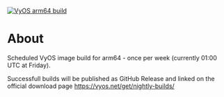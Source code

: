 [![VyOS arm64 build](https://github.com/huihuimoe/vyos-arm64-build/actions/workflows/auto-build.yml/badge.svg)](https://github.com/huihuimoe/vyos-arm64-build/actions/workflows/auto-build.yml)

# About

Scheduled VyOS image build for arm64 - once per week (currently 01:00 UTC at Friday).

Successfull builds will be published as GitHub Release and linked on the
official download page https://vyos.net/get/nightly-builds/
